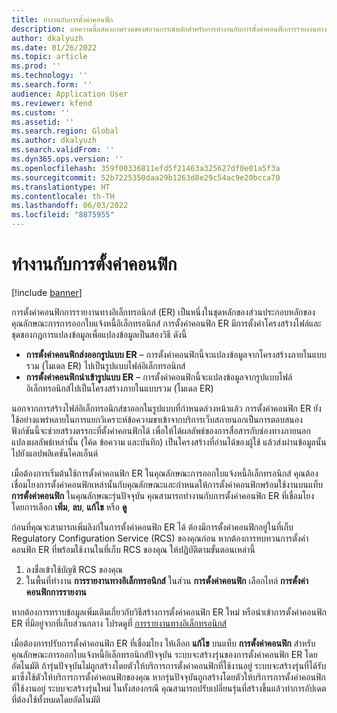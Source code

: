 ```yaml
---
title: ทำงานกับการตั้งค่าคอนฟิก
description: บทความนี้แสดงภาพรวมของสถานการณ์หลักสำหรับการทำงานกับการตั้งค่าคอนฟิกการรายงานทางอิเล็กทรอนิกส์ (ER) จากพื้นที่ทำงานคุณลักษณะที่ใช้ทั่วโลก
author: dkalyuzh
ms.date: 01/26/2022
ms.topic: article
ms.prod: ''
ms.technology: ''
ms.search.form: ''
audience: Application User
ms.reviewer: kfend
ms.custom: ''
ms.assetid: ''
ms.search.region: Global
ms.author: dkalyuzh
ms.search.validFrom: ''
ms.dyn365.ops.version: ''
ms.openlocfilehash: 359f00336811efd5f21463a325627df0e01a5f3a
ms.sourcegitcommit: 52b7225350daa29b1263d8e29c54ac9e20bcca70
ms.translationtype: HT
ms.contentlocale: th-TH
ms.lasthandoff: 06/03/2022
ms.locfileid: "8875955"
---
```

# <a name="work-with-configurations"></a>ทำงานกับการตั้งค่าคอนฟิก

[!include [banner](../includes/banner.md)]

การตั้งค่าคอนฟิกการรายงานทางอิเล็กทรอนิกส์ (ER) เป็นหนึ่งในชุดหลักของส่วนประกอบหลักของคุณลักษณะการการออกใบแจ้งหนี้อิเล็กทรอนิกส์ การตั้งค่าคอนฟิก ER มีการตั้งค่าโครงสร้างไฟล์และชุดของกฎการแปลงข้อมูลเพื่อแปลงข้อมูลเป็นสองวิธี ดังนี้

- **การตั้งค่าคอนฟิกส่งออกรูปแบบ ER** – การตั้งค่าคอนฟิกนี้จะแปลงข้อมูลจากโครงสร้างภายในแบบรวม (โมเดล ER) ไปเป็นรูปแบบไฟล์อิเล็กทรอนิกส์
- **การตั้งค่าคอนฟิกนำเข้ารูปแบบ ER** – การตั้งค่าคอนฟิกนี้จะแปลงข้อมูลจากรูปแบบไฟล์อิเล็กทรอนิกส์ไปเป็นโครงสร้างภายในแบบรวม (โมเดล ER)

นอกจากการสร้างไฟล์อิเล็กทรอนิกส์ขาออกในรูปแบบที่กําหนดล่วงหน้าแล้ว การตั้งค่าคอนฟิก ER ยังใช้อย่างแพร่หลายในการแยกวิเคราะห์ข้อความขาเข้าจากบริการเว็บสภายนอกเป็นการตอบสนอง ฟังก์ชันนี้จะช่วยสร้างตรรกะที่ตั้งค่าคอนฟิกได้ เพื่อให้ได้ผลลัพธ์ของการสื่อสารกับช่องทางภายนอก แปลงผลลัพธ์เหล่านั้น (โค้ด ข้อความ และบันทึก) เป็นโครงสร้างที่อ่านได้ของผู้ใช้ แล้วส่งผ่านข้อมูลนั้นไปยังแอปพลิเคชันไคลเอ็นต์

เมื่อต้องการเริ่มต้นใช้การตั้งค่าคอนฟิก ER ในคุณลักษณะการออกใบแจ้งหนี้อิเล็กทรอนิกส์ คุณต้องเชื่อมโยงการตั้งค่าคอนฟิกเหล่านั้นกับคุณลักษณะและกําหนดให้การตั้งค่าคอนฟิกพร้อมใช้งานบนแท็บ **การตั้งค่าคอนฟิก** ในคุณลักษณะรุ่นปัจจุบัน คุณสามารถทำงานกับการตั้งค่าคอนฟิก ER ที่เชื่อมโยงโดยการเลือก **เพิ่ม**, **ลบ**, **แก้ไข** หรือ **ดู**

ก่อนที่คุณจะสามารถเพิ่มลิงก์ในการตั้งค่าคอนฟิก ER ได้ ต้องมีการตั้งค่าคอนฟิกอยู่ในที่เก็บ Regulatory Configuration Service (RCS) ของคุณก่อน หากต้องการทบทวนการตั้งค่าคอนฟิก ER ที่พร้อมใช้งานในที่เก็บ RCS ของคุณ ให้ปฏิบัติตามขั้นตอนเหล่านี้

1. ลงชื่อเข้าใช้บัญชี RCS ของคุณ
2. ในพื้นที่ทำงาน **การรายงานทางอิเล็กทรอนิกส์** ในส่วน **การตั้งค่าคอนฟิก** เลือกไทล์ **การตั้งค่าคอนฟิกการรายงาน**

หากต้องการทราบข้อมูลเพิ่มเติมเกี่ยวกับวิธีสร้างการตั้งค่าคอนฟิก ER ใหม่ หรือนําเข้าการตั้งค่าคอนฟิก ER ที่มีอยู่จากที่เก็บส่วนกลาง โปรดดูที่ [การรายงานทางอิเล็กทรอนิกส์](../../fin-ops-core/dev-itpro/analytics/general-electronic-reporting.md)

เมื่อต้องการปรับการตั้งค่าคอนฟิก ER ที่เชื่อมโยง ให้เลือก **แก้ไข** บนแท็บ **การตั้งค่าคอนฟิก** สำหรับคุณลักษณะการออกใบแจ้งหนี้อิเล็กทรอนิกส์ปัจจุบัน ระบบจะสร้างรุ่นของการตั้งค่าคอนฟิก ER โดยอัตโนมัติ ถ้ารุ่นปัจจุบันไม่ถูกสร้างโดยตัวให้บริการการตั้งค่าคอนฟิกที่ใช้งานอยู่ ระบบจะสร้างรุ่นที่ได้รับมาซึ่งใช้ตัวให้บริการการตั้งค่าคอนฟิกของคุณ หากรุ่นปัจจุบันถูกสร้างโดยตัวให้บริการการตั้งค่าคอนฟิกที่ใช้งานอยู่ ระบบจะสร้างรุ่นใหม่ ในทั้งสองกรณี คุณสามารถปรับเปลี่ยนรุ่นที่สร้างขึ้นแล้วทำการอัปเดตที่ต้องใช้ทั้งหมดโดยอัตโนมัติ
